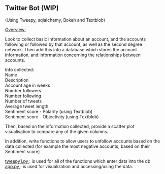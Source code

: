 <h2>Twitter Bot (WIP)</h2>

(Using Tweepy, sqlalchemy, Bokeh and Textblob)

<u>Overview:</u>

<p> Look to collect basic information about an account, and the accounts following or followed by that account, as well as
the second degree network. Then add this into a database which stores the account information, and 
information concerning the relationships between accounts. 

Info collected: <br>
Name <br>
Description <br> 
Account age in weeks <br> 
Number followers <br> 
Number following <br> 
Number of tweets <br>
Average tweet length <br>
Sentiment score - Polarity (using Textblob) <br>
Sentiment score - Objectivity (using Textblob) <br>

Then, based on the information collected, provide a scatter plot visualisation to compare any of the given columns.

In addition, write functions to allow users to unfollow accounts based on the data collected 
(for example the most negative accounts, based on their Sentiment score)

<u> tweepy1.py </u> : is used for all of the functions which enter data into the db
<u> app.py </u>  : is used for visualization and accessing/using the data. 